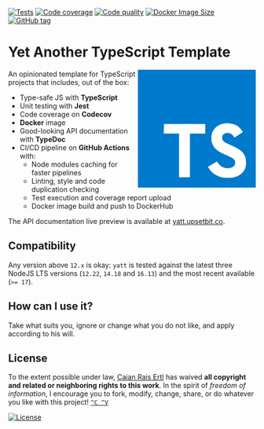 [![Tests][gh-tc-shield]][gh-tc-url]
[![Code coverage][codecov-shield]][codecov-url]
[![Code quality][lgtm-shield]][lgtm-url]
[![Docker Image Size][docker-img-size-shield]][docker-url]
[![GitHub tag][tag-shield]][tag-url]

# Yet Another TypeScript Template

<img src="logo.svg" height="240px" align="right"/>

An opinionated template for TypeScript projects that includes, out of the box:

- Type-safe JS with __TypeScript__
- Unit testing with __Jest__
- Code coverage on __Codecov__
- __Docker__ image
- Good-looking API documentation with __TypeDoc__
- CI/CD pipeline on __GitHub Actions__ with:
    - Node modules caching for faster pipelines
    - Linting, style and code duplication checking
    - Test execution and coverage report upload
    - Docker image build and push to DockerHub

The API documentation live preview is available at [yatt.upsetbit.co](https://yatt.upsetbit.co).

[gh-tc-shield]: https://img.shields.io/github/workflow/status/caian-org/yatt/run-tests-and-upload-coverage?label=tests&logo=github&style=flat-square
[gh-tc-url]: https://github.com/caian-org/yatt/actions/workflows/test-with-cov.yml

[codecov-shield]: https://img.shields.io/codecov/c/github/caian-org/yatt.svg?logo=codecov&logoColor=FFF&style=flat-square
[codecov-url]: https://codecov.io/gh/caian-org/yatt

[lgtm-shield]: https://img.shields.io/lgtm/grade/javascript/g/caian-org/yatt.svg?logo=lgtm&style=flat-square
[lgtm-url]: https://lgtm.com/projects/g/caian-org/yatt/context:javascript

[docker-img-size-shield]: https://img.shields.io/docker/image-size/caian/yatt?sort=semver&logo=docker&logoColor=FFF&style=flat-square
[docker-url]: https://hub.docker.com/r/caian/yatt

[tag-shield]: https://img.shields.io/github/tag/caian-org/yatt.svg?logo=git&logoColor=FFF&style=flat-square
[tag-url]: https://github.com/caian-org/yatt/releases


## Compatibility

Any version above `12.x` is okay: `yatt` is tested against the latest three
NodeJS LTS versions (`12.22`, `14.18` and `16.13`) and the most recent
available (`>= 17`).


## How can I use it?

Take what suits you, ignore or change what you do not like, and apply according
to his will.


## License

To the extent possible under law, [Caian Rais Ertl][me] has waived __all
copyright and related or neighboring rights to this work__. In the spirit of
_freedom of information_, I encourage you to fork, modify, change, share, or do
whatever you like with this project! [`^C ^V`][kopimi]

[![License][cc-shield]][cc-url]

[me]: https://github.com/upsetbit
[cc-shield]: https://forthebadge.com/images/badges/cc-0.svg
[cc-url]: http://creativecommons.org/publicdomain/zero/1.0

[kopimi]: https://kopimi.com
